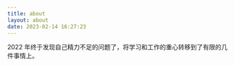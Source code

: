 ```yaml
---
title: about
layout: about
date: 2023-02-14 16:27:23
---
```


2022 年终于发现自己精力不足的问题了，将学习和工作的重心转移到了有限的几件事情上。
